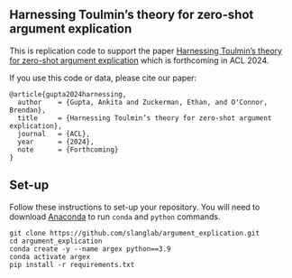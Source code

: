 ## Harnessing Toulmin’s theory for zero-shot argument explication

This is replication code to support the paper <a href="https://ankitaiisc.github.io/images/ArgEx_ACL_2024.pdf">Harnessing Toulmin’s theory for zero-shot argument explication</a> which is forthcoming in ACL 2024.

If you use this code or data, please cite our paper:
```
@article{gupta2024harnessing,
  author    = {Gupta, Ankita and Zuckerman, Ethan, and O'Connor, Brendan},
  title     = {Harnessing Toulmin’s theory for zero-shot argument explication},
  journal   = {ACL},
  year      = {2024},
  note      = {Forthcoming}
}
```

## Set-up
Follow these instructions to set-up your repository. You will need to download <a href="https://www.anaconda.com/">Anaconda</a> to run ```conda``` and ```python``` commands.

```
git clone https://github.com/slanglab/argument_explication.git
cd argument_explication
conda create -y --name argex python==3.9
conda activate argex
pip install -r requirements.txt
```
